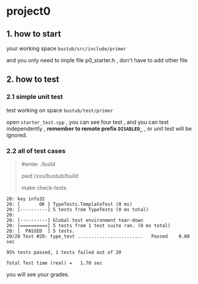 # project0

## 1. how to start

your working space  `bustub/src/include/primer`

and you only need to imple file p0_starter.h , don't have to add other file

## 2. how to test

### 2.1 simple unit test

test working on space `bustub/test/primer`

open `starter_test.cpp` , you can see four test , and you can test independently , **remember to remote prefix `DISABLED_`** , or unit test will be ignored.

### 2.2 all of test cases

> #enter ./build
>
> pwd /xxx/bustub/build
>
> make check-tests

`````
20: key info32
20: [       OK ] TypeTests.TemplateTest (0 ms)
20: [----------] 5 tests from TypeTests (0 ms total)
20:
20: [----------] Global test environment tear-down
20: [==========] 5 tests from 1 test suite ran. (0 ms total)
20: [  PASSED  ] 5 tests.
20/20 Test #20: type_test ........................   Passed    0.08 sec

95% tests passed, 1 tests failed out of 20

Total Test time (real) =   1.70 sec
`````

 you will see your grades.
